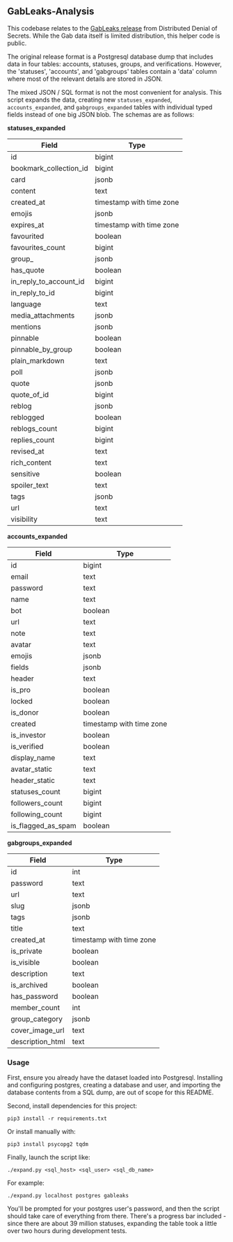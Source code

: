 ## GabLeaks-Analysis

This codebase relates to the [GabLeaks release](https://ddosecrets.com/wiki/GabLeaks) from Distributed Denial of Secrets. While the Gab data itself is limited distribution, this helper code is public.

The original release format is a Postgresql database dump that includes data in four tables: accounts, statuses, groups, and verifications. However, the 'statuses', 'accounts', and 'gabgroups' tables contain a 'data' column where most of the relevant details are stored in JSON.

The mixed JSON / SQL format is not the most convenient for analysis. This script expands the data, creating new `statuses_expanded`, `accounts_expanded`, and `gabgroups_expanded` tables with individual typed fields instead of one big JSON blob. The schemas are as follows:

**statuses\_expanded**

| Field                      | Type                     |
| -------------------------- | ------------------------ |
| id                         | bigint                   |
| bookmark\_collection\_id   | bigint                   |
| card                       | jsonb                    |
| content                    | text                     |
| created\_at                | timestamp with time zone |
| emojis                     | jsonb                    |
| expires\_at                | timestamp with time zone |
| favourited                 | boolean                  |
| favourites\_count          | bigint                   |
| group\_                    | jsonb                    |
| has\_quote                 | boolean                  |
| in\_reply\_to\_account\_id | bigint                   |
| in\_reply\_to\_id          | bigint                   |
| language                   | text                     |
| media\_attachments         | jsonb                    |
| mentions                   | jsonb                    |
| pinnable                   | boolean                  |
| pinnable\_by\_group        | boolean                  |
| plain\_markdown            | text                     |
| poll                       | jsonb                    |
| quote                      | jsonb                    |
| quote\_of\_id              | bigint                   |
| reblog                     | jsonb                    |
| reblogged                  | boolean                  |
| reblogs\_count             | bigint                   |
| replies\_count             | bigint                   |
| revised\_at                | text                     |
| rich\_content              | text                     |
| sensitive                  | boolean                  |
| spoiler\_text              | text                     |
| tags                       | jsonb                    |
| url                        | text                     |
| visibility                 | text                     |

**accounts\_expanded**

| Field                      | Type                     |
| -------------------------- | ------------------------ |
| id                         | bigint                   |
| email                      | text                     |
| password                   | text                     |
| name                       | text                     |
| bot                        | boolean                  |
| url                        | text                     |
| note                       | text                     |
| avatar                     | text                     |
| emojis                     | jsonb                    |
| fields                     | jsonb                    |
| header                     | text                     |
| is\_pro                    | boolean                  |
| locked                     | boolean                  |
| is\_donor                  | boolean                  |
| created                    | timestamp with time zone |
| is\_investor               | boolean                  |
| is\_verified               | boolean                  |
| display\_name              | text                     |
| avatar\_static             | text                     |
| header\_static             | text                     |
| statuses\_count            | bigint                   |
| followers\_count           | bigint                   |
| following\_count           | bigint                   |
| is\_flagged\_as\_spam      | boolean                  |

**gabgroups\_expanded**

| Field                      | Type                     |
| -------------------------- | ------------------------ |
| id                         | int                      |
| password                   | text                     |
| url                        | text                     |
| slug                       | jsonb                    |
| tags                       | jsonb                    |
| title                      | text                     |
| created\_at                | timestamp with time zone |
| is\_private                | boolean                  |
| is\_visible                | boolean                  |
| description                | text                     |
| is\_archived               | boolean                  |
| has\_password              | boolean                  |
| member\_count              | int                      |
| group\_category            | jsonb                    |
| cover\_image\_url          | text                     |
| description\_html          | text                     |

### Usage

First, ensure you already have the dataset loaded into Postgresql. Installing and configuring postgres, creating a database and user, and importing the database contents from a SQL dump, are out of scope for this README.

Second, install dependencies for this project:

    pip3 install -r requirements.txt

Or install manually with:

    pip3 install psycopg2 tqdm

Finally, launch the script like:

    ./expand.py <sql_host> <sql_user> <sql_db_name>

For example:

    ./expand.py localhost postgres gableaks

You'll be prompted for your postgres user's password, and then the script should take care of everything from there. There's a progress bar included - since there are about 39 million statuses, expanding the table took a little over two hours during development tests.
